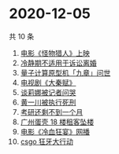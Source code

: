 # 2020-12-05

共 10 条

<!-- BEGIN ZHIHUSEARCH -->
<!-- 最后更新时间 Sat Dec 05 2020 01:23:50 GMT+0800 (CST) -->
1. [电影《怪物猎人》上映](https://www.zhihu.com/search?q=怪物猎人电影)
1. [冷静期不适用于诉讼离婚](https://www.zhihu.com/search?q=离婚冷静期)
1. [量子计算原型机「九章」问世](https://www.zhihu.com/search?q=九章)
1. [电视剧《大秦赋》](https://www.zhihu.com/search?q=大秦赋)
1. [谈莉娜被记者问哭](https://www.zhihu.com/search?q=谈莉娜)
1. [黄一川被执行死刑](https://www.zhihu.com/search?q=黄一川)
1. [考研还剩不到一个月](https://www.zhihu.com/search?q=考研)
1. [广州蛋壳 18 楼租客坠楼](https://www.zhihu.com/search?q=广州蛋壳坠楼)
1. [电影《冷血狂宴》网播](https://www.zhihu.com/search?q=冷血狂宴)
1. [csgo 狂牙大行动](https://www.zhihu.com/search?q=csgo大行动)
<!-- END ZHIHUSEARCH -->
